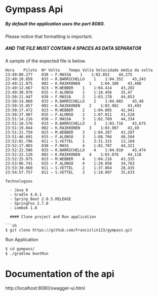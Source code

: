 # Gympass Api

##### By default the application uses the port 8080.

Please notice that formatting is important.

##### AND THE FILE MUST CONTAIN 4 SPACES AS DATA SEPARATOR

A sample of the expected file is below.

```text
Hora    Piloto  Nº Volta    Tempo Volta Velocidade média da volta
23:49:08.277    038 – F.MASSA    1    1:02.852    44,275
23:49:10.858    033 – R.BARRICHELLO    1    1:04.352    43,243
23:49:11.075    002 – K.RAIKKONEN    1    1:04.108    43,408
23:49:12.667    023 – M.WEBBER    1    1:04.414    43,202
23:49:30.976    015 – F.ALONSO    1    1:18.456    35,47
23:50:11.447    038 – F.MASSA     2    1:03.170    44,053
23:50:14.860    033 – R.BARRICHELLO    2    1:04.002    43,48
23:50:15.057    002 – K.RAIKKONEN    2    1:03.982    43,493
23:50:17.472    023 – M.WEBBER    2    1:04.805    42,941
23:50:37.987    015 – F.ALONSO    2    1:07.011    41,528
23:51:14.216    038 – F.MASSA     3    1:02.769    44,334
23:51:18.576    033 – R.BARRICHELLO    3    1:03.716    43,675
23:51:19.044    002 – K.RAIKKONEN    3    1:03.987    43,49
23:51:21.759    023 – M.WEBBER    3    1:04.287    43,287
23:51:46.691    015 – F.ALONSO    3    1:08.704    40,504
23:52:01.796    011 – S.VETTEL    1    3:31.315    13,169
23:52:17.003    038 – F.MASS      4    1:02.787    44,321
23:52:22.586    033 – R.BARRICHELLO    4    1:04.010    43,474
23:52:22.120    002 – K.RAIKKONEN    4    1:03.076    44,118
23:52:25.975    023 – M.WEBBER    4    1:04.216    43,335
23:53:06.741    015 – F.ALONSO    4    1:20.050    34,763
23:53:39.660    011 – S.VETTEL    2    1:37.864    28,435
23:54:57.757    011 – S.VETTEL    3    1:18.097    35,633

Technologies

  - Java 8
  - Gradle 4.0.1
  - Spring Boot 2.0.5.RELEASE
  - SpringFox 2.7.0
  - Lombok 1.8
  
  #### Clone project and Run application

```sh
$ git clone https://github.com/Francislin123/gympass.git
```

Run Application 

```sh
$ cd gympass/
$ ./gradlew bootRun
```
# Documentation of the api
http://localhost:8080/swagger-ui.html
